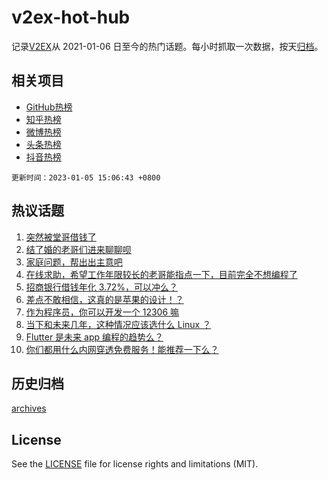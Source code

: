 # v2ex-hot-hub

 记录[V2EX](https://www.v2ex.com/)从 2021-01-06 日至今的热门话题。每小时抓取一次数据，按天[归档](archives)。
 
 ## 相关项目

- [GitHub热榜](https://github.com/lonnyzhang423/github-hot-hub)
- [知乎热榜](https://github.com/lonnyzhang423/zhihu-hot-hub)
- [微博热榜](https://github.com/lonnyzhang423/weibo-hot-hub)
- [头条热榜](https://github.com/lonnyzhang423/toutiao-hot-hub)
- [抖音热榜](https://github.com/lonnyzhang423/douyin-hot-hub)


 `更新时间：2023-01-05 15:06:43 +0800`

## 热议话题

1. [突然被堂哥借钱了](https://www.v2ex.com/t/906601)
1. [结了婚的老哥们进来聊聊呗](https://www.v2ex.com/t/906551)
1. [家庭问题，帮出出主意吧](https://www.v2ex.com/t/906669)
1. [在线求助，希望工作年限较长的老哥能指点一下，目前完全不想编程了](https://www.v2ex.com/t/906543)
1. [招商银行借钱年化 3.72%，可以冲么？](https://www.v2ex.com/t/906665)
1. [差点不敢相信，这真的是苹果的设计！？](https://www.v2ex.com/t/906588)
1. [作为程序员，你可以开发一个 12306 嘛](https://www.v2ex.com/t/906691)
1. [当下和未来几年，这种情况应该选什么 Linux ？](https://www.v2ex.com/t/906560)
1. [Flutter 是未来 app 编程的趋势么？](https://www.v2ex.com/t/906622)
1. [你们都用什么内网穿透免费服务！能推荐一下么？](https://www.v2ex.com/t/906572)

## 历史归档

[archives](archives)

## License

See the [LICENSE](LICENSE) file for license rights and limitations (MIT).
